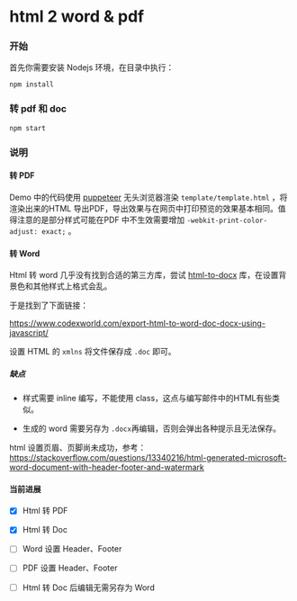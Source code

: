 # html 2 word & pdf

### 开始

首先你需要安装 Nodejs 环境，在目录中执行：


```shell
npm install
```

### 转 pdf 和 doc

```shell
npm start
```

### 说明

#### 转 PDF

Demo 中的代码使用 [puppeteer](https://www.npmjs.com/package/puppeteer) 无头浏览器渲染 `template/template.html` ，将渲染出来的HTML 导出PDF，导出效果与在网页中打印预览的效果基本相同。值得注意的是部分样式可能在PDF 中不生效需要增加 `-webkit-print-color-adjust: exact;` 。

#### 转 Word

Html 转 word 几乎没有找到合适的第三方库，尝试 [html-to-docx](https://www.npmjs.com/package/html-to-docx) 库，在设置背景色和其他样式上格式会乱。

于是找到了下面链接：

https://www.codexworld.com/export-html-to-word-doc-docx-using-javascript/

设置 HTML 的 `xmlns` 将文件保存成 `.doc` 即可。

##### 缺点

* 样式需要 inline 编写，不能使用 class，这点与编写邮件中的HTML有些类似。

* 生成的 word 需要另存为 `.docx`再编辑，否则会弹出各种提示且无法保存。

html 设置页眉、页脚尚未成功，参考：
https://stackoverflow.com/questions/13340216/html-generated-microsoft-word-document-with-header-footer-and-watermark

#### 当前进展

- [x] Html 转 PDF
- [x] Html 转 Doc
- [ ] Word 设置 Header、Footer
- [ ] PDF 设置 Header、Footer
- [ ] Html 转 Doc 后编辑无需另存为 Word


